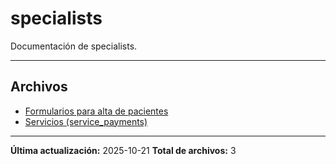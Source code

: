 # specialists

Documentación de specialists.

---

## Archivos

- [Formularios para alta de pacientes](./formulariosAltaPacientes.md)
- [Servicios (service_payments)](./servicios.png)

---

**Última actualización:** 2025-10-21
**Total de archivos:** 3
